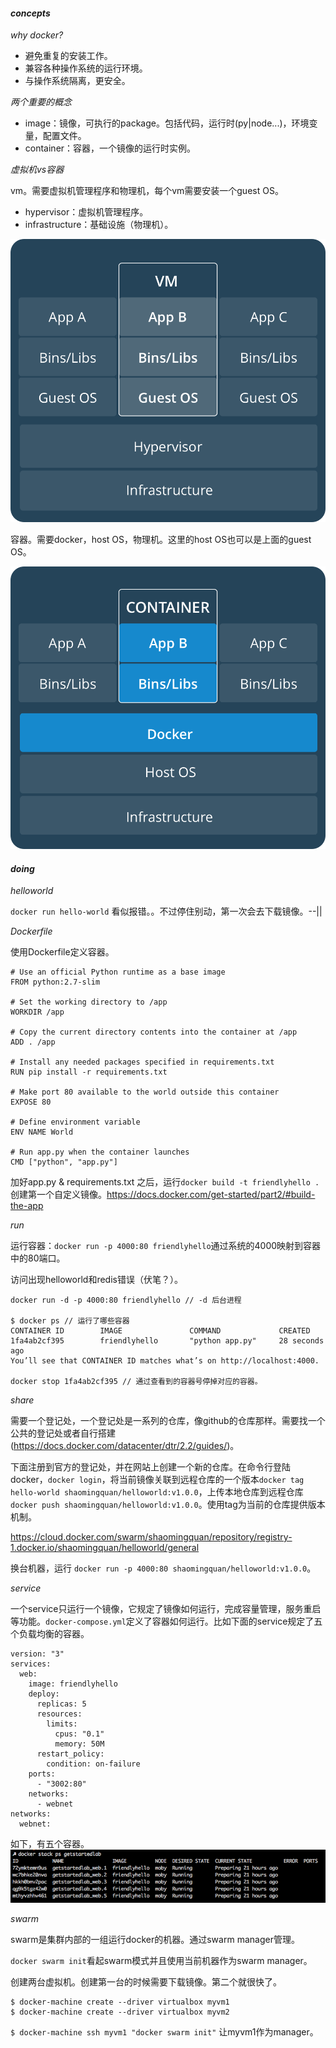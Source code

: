 #### ***concepts***

*why docker?*

- 避免重复的安装工作。
- 兼容各种操作系统的运行环境。
- 与操作系统隔离，更安全。

*两个重要的概念*

- image：镜像，可执行的package。包括代码，运行时(py|node...)，环境变量，配置文件。
- container：容器，一个镜像的运行时实例。

*虚拟机vs容器*

vm。需要虚拟机管理程序和物理机，每个vm需要安装一个guest OS。

- hypervisor：虚拟机管理程序。
- infrastructure：基础设施（物理机）。

![](/images/1493047067tp.png)

容器。需要docker，host OS，物理机。这里的host OS也可以是上面的guest OS。

![](/images/1493047396wo.png)

#### ***doing***

*helloworld*

`docker run hello-world` 看似报错。。不过停住别动，第一次会去下载镜像。--||

*Dockerfile*

使用Dockerfile定义容器。

```
# Use an official Python runtime as a base image
FROM python:2.7-slim

# Set the working directory to /app
WORKDIR /app

# Copy the current directory contents into the container at /app
ADD . /app

# Install any needed packages specified in requirements.txt
RUN pip install -r requirements.txt

# Make port 80 available to the world outside this container
EXPOSE 80

# Define environment variable
ENV NAME World

# Run app.py when the container launches
CMD ["python", "app.py"]
```

加好app.py & requirements.txt 之后，运行`docker build -t friendlyhello .`创建第一个自定义镜像。https://docs.docker.com/get-started/part2/#build-the-app


*run*

运行容器：`docker run -p 4000:80 friendlyhello`通过系统的4000映射到容器中的80端口。

访问出现helloworld和redis错误（伏笔？）。

```
docker run -d -p 4000:80 friendlyhello // -d 后台进程

$ docker ps // 运行了哪些容器
CONTAINER ID        IMAGE               COMMAND             CREATED
1fa4ab2cf395        friendlyhello       "python app.py"     28 seconds ago
You’ll see that CONTAINER ID matches what’s on http://localhost:4000.

docker stop 1fa4ab2cf395 // 通过查看到的容器号停掉对应的容器。

```

*share*

需要一个登记处，一个登记处是一系列的仓库，像github的仓库那样。需要找一个公共的登记处或者自行搭建(https://docs.docker.com/datacenter/dtr/2.2/guides/)。

下面注册到官方的登记处，并在网站上创建一个新的仓库。在命令行登陆docker，`docker login`，将当前镜像关联到远程仓库的一个版本`docker tag hello-world shaomingquan/helloworld:v1.0.0`，上传本地仓库到远程仓库`docker push shaomingquan/helloworld:v1.0.0`。使用tag为当前的仓库提供版本机制。

https://cloud.docker.com/swarm/shaomingquan/repository/registry-1.docker.io/shaomingquan/helloworld/general

换台机器，运行 `docker run -p 4000:80 shaomingquan/helloworld:v1.0.0`。

*service*

一个service只运行一个镜像，它规定了镜像如何运行，完成容量管理，服务重启等功能。`docker-compose.yml`定义了容器如何运行。比如下面的service规定了五个负载均衡的容器。

```
version: "3"
services:
  web:
    image: friendlyhello
    deploy:
      replicas: 5
      resources:
        limits:
          cpus: "0.1"
          memory: 50M
      restart_policy:
        condition: on-failure
    ports:
      - "3002:80"
    networks:
      - webnet
networks:
  webnet:
```
如下，有五个容器。
![](/images/1493132249kl.png)

*swarm*

swarm是集群内部的一组运行docker的机器。通过swarm manager管理。

`docker swarm init`看起swarm模式并且使用当前机器作为swarm manager。


创建两台虚拟机。创建第一台的时候需要下载镜像。第二个就很快了。
```
$ docker-machine create --driver virtualbox myvm1
$ docker-machine create --driver virtualbox myvm2
```

`$ docker-machine ssh myvm1 "docker swarm init"` 让myvm1作为manager。